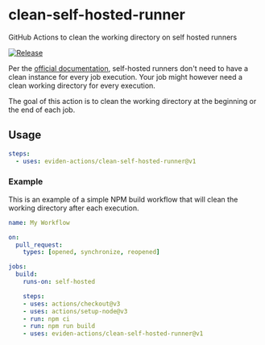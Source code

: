 # clean-self-hosted-runner

GitHub Actions to clean the working directory on self hosted runners

[![Release](https://github.com/eviden-actions/clean-self-hosted-runner/actions/workflows/on_push.yml/badge.svg#main)](https://github.com/eviden-actions/clean-self-hosted-runner/actions/workflows/on_push.yml)

Per the [official documentation](https://docs.github.com/en/actions/hosting-your-own-runners/about-self-hosted-runners), self-hosted runners don't need to have a clean instance for every job execution.
Your job might however need a clean working directory for every execution.

The goal of this action is to clean the working directory at the beginning or the end of each job.

## Usage

```yaml
steps:
  - uses: eviden-actions/clean-self-hosted-runner@v1
```

### Example

This is an example of a simple NPM build workflow that will clean the working directory after each execution.

```yaml
name: My Workflow

on:
  pull_request:
    types: [opened, synchronize, reopened]

jobs:
  build:
    runs-on: self-hosted

    steps:
    - uses: actions/checkout@v3
    - uses: actions/setup-node@v3
    - run: npm ci
    - run: npm run build
    - uses: eviden-actions/clean-self-hosted-runner@v1
```
